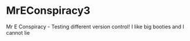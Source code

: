 # MrEConspiracy3
Mr E Conspiracy - Testing different version control!
I like big booties and I cannot lie
